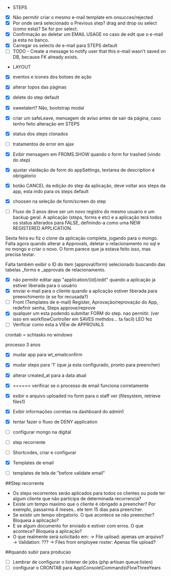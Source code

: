 - STEPS

-[x] Não permitir criar o mesmo e-mail template em onsucces/rejected
-[x] Por onde será selecionado o Previous step? drag and drop ou select (como esta)? Se for por select.
-[x] Confirmação ao deletar um EMAIL USAGE no caso de edit que o e-mail ja esta no banco.
-[x] Carregar os selects de e-mail para STEPS default
-[ ] TODO - Create a message to notify user that this e-mail wasn't saved on DB, because FK already exists.

- LAYOUT
-[x] eventos e icones dos botoes de ação
-[x] alterar topos das páginas
-[x] delete do step default
-[x] sweetalert? Não, bootstrap modal
-[x] criar um safeLeave, mensagem de aviso antes de sair da página, caso tenho feito alteração em STEPS
-[x] status dos steps clonados
-[ ] tratamentos de error em ajax

-[x] Exibir mensagem em FROMS.SHOW quando o form for trashed (vindo do step)
-[x] ajustar vlaidação de form do appSettings, textarea de description é obrigatorio
-[x] botão CANCEL da edição do step da aplicação, deve voltar aos steps da app, esta indo para os steps default
-[x] choosen na seleção de form/screen do step

-[ ] Fluxo de 3 anos deve ser um novo registro do mesmo usuario e um backup geral. A aplicação (steps, forms e etc)
e a aplicação terá todos os status alterados para FALSE, definindo-a como uma NEW REGISTERED APPLICATION.

Sexta feira eu fiz o clone da aplicação completa, jogando para o mongo. Falta agora quando alterar a Approvals,
deletar o relacionamento no sql e no mongo e criar o novo. O form parece que ja estava feito isso, mas precisa testar.

Falta também exibir o ID do item (approval/form) selecionado buscando das tabelas _forms e _approvals de relacionamento.

-[x] não permitir editar app "application/{id}/edit" quando a aplicação ja estiver liberada para o usuário
-[x] enviar e-mail para o cliente quando a aplicação estiver liberada para preenchimento (e se for recusada?)
-[ ] Front (Templates de e-mail) Register, Aprovação/reprovação do App, redefinir senha, Steps approve/reprove
-[x] qualquer um esta podendo submitar FORM do step. nao permitir. (ver isso em workflowController em SAVES methdos... ta facil) LEO fez
-[ ] Verificar como esta a VIEw de APPROVALS

crontab = schtasks no windows

processo 3 anos

-[x] mudar app para wt_emailconfirm
-[x] mudar steps para '1' (que ja esta configurado, pronto para preencher)
-[x] alterar created_at para a data atual
-[x] ====== verificar se o processo de email funciona corretamente


-[x] exibir o arquivo uploaded no form para o staff ver (filesystem, retrieve files1)
-[x] Exibir informações corretas na dashboard do admin1
-[x] tentar fazer o fluxo de DENY application
-[ ] configurar mongo na digital
-[ ] step recorrente
-[ ] Shortcodes, criar e configurar
-[x] Templates de email
-[ ] templates de tela de "before validate email"

##Step recorrente
- Os steps recorrentes serão aplicados para todos os clientes ou pode ter algum cliente que não participa de determinada recorrencia?
- Existe um tempo maximo que o cliente é obrigado a preencher? Por exemplo, passarma 4 meses.. ele tem 15 dias para preencher.
- Se existir um tempo obrgatorio. O que acontece se não preencher? Bloqueia a aplicação?
- E se algum documento for enviado e estiver com erros. O que acontece? Bloqueia a aplicação?
- O que realmente será solicitado em:
 -> File upload: apenas um arquivo?
 -> Validation: ???
 -> Files from employee roster: Apenas file upload?

##quando subir para producao
-[ ] Lembrar de configurar o listener de jobs (php artisan queue:listen)
-[ ] configurar o CRONTAB para App\Console\Commands\FlowThreeYears